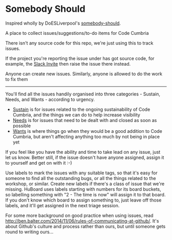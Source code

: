 Somebody Should
===============

Inspired wholly by DoESLiverpool's [somebody-should](https://github.com/DoESLiverpool/somebody-should).

A place to collect issues/suggestions/to-do items for Code Cumbria

There isn't any source code for this repo, we're just using this to track issues.

If the project you're reporting the issue under has got source code, for example, the [Slack Invite](https://github.com/CodeCumbria/slack-invite-automation) then raise the issue there instead.

Anyone can create new issues.  Similarly, anyone is allowed to do the work to fix them 

---

You'll find all the issues handily organised into three categories - Sustain, Needs, and Wants - according to urgency. 

 * [Sustain](https://github.com/CodeCumbria/somebody-should/labels/1%20-%20Sustain) is for issues related to the ongoing sustainability of Code Cumbria, and the things we can do to help increase visibility 
 * [Needs](https://github.com/CodeCumbria/somebody-should/labels/2%20-%20Needs) is for issues that need to be dealt with and closed as soon as possible 
 * [Wants](https://github.com/CodeCumbria/somebody-should/labels/3%20-%20Wants) is where things go when they would be a good addition to Code Cumbria, but aren't affecting anything too much by not being in place yet

If you feel like you have the ability and time to take lead on any issue, just let us know.  Better still, if the issue doesn't have anyone assigned, assign it to yourself and get on with it :-)

Use labels to mark the issues with any suitable tags, so that it's easy for someone to find all the outstanding bugs, or all the things related to the workshop, or similar.  Create new labels if there's a class of issue that we're missing.  HuBoard uses labels starting with numbers for its board buckets, so labelling something with "2 - The time is now" will assign it to that board.  If you don't know which board to assign something to, just leave off those labels, and it'll get assigned in the next triage session.

For some more background on good practice when using issues, read http://ben.balter.com/2014/11/06/rules-of-communicating-at-github/.  It's about Github's culture and process rather than ours, but until someone gets round to writing ours...
